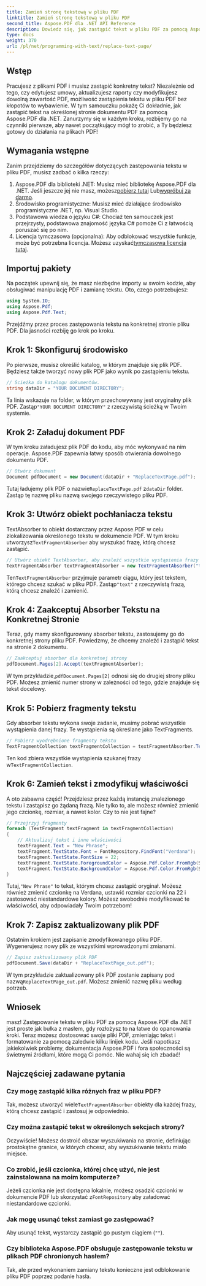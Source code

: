 ```yaml
---
title: Zamień stronę tekstową w pliku PDF
linktitle: Zamień stronę tekstową w pliku PDF
second_title: Aspose.PDF dla .NET API Reference
description: Dowiedz się, jak zastąpić tekst w pliku PDF za pomocą Aspose.PDF dla .NET dzięki temu przewodnikowi krok po kroku. Dostosuj czcionki, kolory i właściwości tekstu bez wysiłku.
type: docs
weight: 370
url: /pl/net/programming-with-text/replace-text-page/
---
```

## Wstęp

Pracujesz z plikami PDF i musisz zastąpić konkretny tekst? Niezależnie od tego, czy edytujesz umowy, aktualizujesz raporty czy modyfikujesz dowolną zawartość PDF, możliwość zastąpienia tekstu w pliku PDF bez kłopotów to wybawienie. W tym samouczku pokażę Ci dokładnie, jak zastąpić tekst na określonej stronie dokumentu PDF za pomocą Aspose.PDF dla .NET. Zanurzymy się w każdym kroku, rozbijemy go na czynniki pierwsze, aby nawet początkujący mógł to zrobić, a Ty będziesz gotowy do działania na plikach PDF!

## Wymagania wstępne

Zanim przejdziemy do szczegółów dotyczących zastępowania tekstu w pliku PDF, musisz zadbać o kilka rzeczy:

1.  Aspose.PDF dla biblioteki .NET: Musisz mieć bibliotekę Aspose.PDF dla .NET. Jeśli jeszcze jej nie masz, możesz[pobierz tutaj](https://releases.aspose.com/pdf/net/) Lub[wypróbuj za darmo](https://releases.aspose.com/).
2. Środowisko programistyczne: Musisz mieć działające środowisko programistyczne .NET, np. Visual Studio.
3. Podstawowa wiedza o języku C#: Chociaż ten samouczek jest przejrzysty, podstawowa znajomość języka C# pomoże Ci z łatwością poruszać się po nim.
4. Licencja tymczasowa (opcjonalna): Aby odblokować wszystkie funkcje, może być potrzebna licencja. Możesz uzyskać[tymczasowa licencja tutaj](https://purchase.aspose.com/temporary-license/).

## Importuj pakiety

Na początek upewnij się, że masz niezbędne importy w swoim kodzie, aby obsługiwać manipulację PDF i zamianę tekstu. Oto, czego potrzebujesz:

```csharp
using System.IO;
using Aspose.Pdf;
using Aspose.Pdf.Text;
```

Przejdźmy przez proces zastępowania tekstu na konkretnej stronie pliku PDF. Dla jasności rozbiję go krok po kroku.

## Krok 1: Skonfiguruj środowisko

Po pierwsze, musisz określić katalog, w którym znajduje się plik PDF. Będziesz także tworzyć nowy plik PDF jako wynik po zastąpieniu tekstu.

```csharp
// Ścieżka do katalogu dokumentów.
string dataDir = "YOUR DOCUMENT DIRECTORY";
```

 Ta linia wskazuje na folder, w którym przechowywany jest oryginalny plik PDF. Zastąp`"YOUR DOCUMENT DIRECTORY"` z rzeczywistą ścieżką w Twoim systemie.

## Krok 2: Załaduj dokument PDF

W tym kroku załadujesz plik PDF do kodu, aby móc wykonywać na nim operacje. Aspose.PDF zapewnia łatwy sposób otwierania dowolnego dokumentu PDF.

```csharp
// Otwórz dokument
Document pdfDocument = new Document(dataDir + "ReplaceTextPage.pdf");
```

 Tutaj ładujemy plik PDF o nazwie`ReplaceTextPage.pdf` z`dataDir` folder. Zastąp tę nazwę pliku nazwą swojego rzeczywistego pliku PDF.

## Krok 3: Utwórz obiekt pochłaniacza tekstu

TextAbsorber to obiekt dostarczany przez Aspose.PDF w celu zlokalizowania określonego tekstu w dokumencie PDF. W tym kroku utworzysz`TextFragmentAbsorber` aby wyszukać frazę, którą chcesz zastąpić.

```csharp
// Utwórz obiekt TextAbsorber, aby znaleźć wszystkie wystąpienia frazy wyszukiwania wejściowego
TextFragmentAbsorber textFragmentAbsorber = new TextFragmentAbsorber("text");
```

 Ten`TextFragmentAbsorber` przyjmuje parametr ciągu, który jest tekstem, którego chcesz szukać w pliku PDF. Zastąp`"text"` z rzeczywistą frazą, którą chcesz znaleźć i zamienić.

## Krok 4: Zaakceptuj Absorber Tekstu na Konkretnej Stronie

Teraz, gdy mamy skonfigurowany absorber tekstu, zastosujemy go do konkretnej strony pliku PDF. Powiedzmy, że chcemy znaleźć i zastąpić tekst na stronie 2 dokumentu.

```csharp
// Zaakceptuj absorber dla konkretnej strony
pdfDocument.Pages[2].Accept(textFragmentAbsorber);
```

 W tym przykładzie,`pdfDocument.Pages[2]` odnosi się do drugiej strony pliku PDF. Możesz zmienić numer strony w zależności od tego, gdzie znajduje się tekst docelowy.

## Krok 5: Pobierz fragmenty tekstu

Gdy absorber tekstu wykona swoje zadanie, musimy pobrać wszystkie wystąpienia danej frazy. Te wystąpienia są określane jako TextFragments.

```csharp
// Pobierz wyodrębnione fragmenty tekstu
TextFragmentCollection textFragmentCollection = textFragmentAbsorber.TextFragments;
```

 Ten kod zbiera wszystkie wystąpienia szukanej frazy w`TextFragmentCollection`.

## Krok 6: Zamień tekst i zmodyfikuj właściwości

A oto zabawna część! Przejdziesz przez każdą instancję znalezionego tekstu i zastąpisz go żądaną frazą. Nie tylko to, ale możesz również zmienić jego czcionkę, rozmiar, a nawet kolor. Czy to nie jest fajne?

```csharp
// Przejrzyj fragmenty
foreach (TextFragment textFragment in textFragmentCollection)
{
    // Aktualizuj tekst i inne właściwości
    textFragment.Text = "New Phrase";
    textFragment.TextState.Font = FontRepository.FindFont("Verdana");
    textFragment.TextState.FontSize = 22;
    textFragment.TextState.ForegroundColor = Aspose.Pdf.Color.FromRgb(System.Drawing.Color.Blue);
    textFragment.TextState.BackgroundColor = Aspose.Pdf.Color.FromRgb(System.Drawing.Color.Green);
}
```

 Tutaj,`"New Phrase"` to tekst, którym chcesz zastąpić oryginał. Możesz również zmienić czcionkę na Verdana, ustawić rozmiar czcionki na 22 i zastosować niestandardowe kolory. Możesz swobodnie modyfikować te właściwości, aby odpowiadały Twoim potrzebom!

## Krok 7: Zapisz zaktualizowany plik PDF

Ostatnim krokiem jest zapisanie zmodyfikowanego pliku PDF. Wygenerujesz nowy plik ze wszystkimi wprowadzonymi zmianami.

```csharp
// Zapisz zaktualizowany plik PDF
pdfDocument.Save(dataDir + "ReplaceTextPage_out.pdf");
```

 W tym przykładzie zaktualizowany plik PDF zostanie zapisany pod nazwą`ReplaceTextPage_out.pdf`. Możesz zmienić nazwę pliku według potrzeb.

## Wniosek

masz! Zastępowanie tekstu w pliku PDF za pomocą Aspose.PDF dla .NET jest proste jak bułka z masłem, gdy rozłożysz to na łatwe do opanowania kroki. Teraz możesz dostosować swoje pliki PDF, zmieniając tekst i formatowanie za pomocą zaledwie kilku linijek kodu. Jeśli napotkasz jakiekolwiek problemy, dokumentacja Aspose.PDF i fora społeczności są świetnymi źródłami, które mogą Ci pomóc. Nie wahaj się ich zbadać!

## Najczęściej zadawane pytania

### Czy mogę zastąpić kilka różnych fraz w pliku PDF?
 Tak, możesz utworzyć wiele`TextFragmentAbsorber` obiekty dla każdej frazy, którą chcesz zastąpić i zastosuj je odpowiednio.

### Czy można zastąpić tekst w określonych sekcjach strony?
Oczywiście! Możesz dostroić obszar wyszukiwania na stronie, definiując prostokątne granice, w których chcesz, aby wyszukiwanie tekstu miało miejsce.

### Co zrobić, jeśli czcionka, której chcę użyć, nie jest zainstalowana na moim komputerze?
 Jeżeli czcionka nie jest dostępna lokalnie, możesz osadzić czcionki w dokumencie PDF lub skorzystać z`FontRepository` aby załadować niestandardowe czcionki.

### Jak mogę usunąć tekst zamiast go zastępować?
Aby usunąć tekst, wystarczy zastąpić go pustym ciągiem (`""`).

### Czy biblioteka Aspose.PDF obsługuje zastępowanie tekstu w plikach PDF chronionych hasłem?
Tak, ale przed wykonaniem zamiany tekstu konieczne jest odblokowanie pliku PDF poprzez podanie hasła.